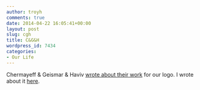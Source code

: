 ```yaml
---
author: troyh
comments: true
date: 2014-04-22 16:05:41+00:00
layout: post
slug: cgh
title: C&G&H
wordpress_id: 7434
categories:
- Our Life
---
```


Chermayeff & Geismar & Haviv [wrote about their work](http://www.cgstudionyc.com/newwork/optimism-brewing) for our logo. I wrote about it [here](http://optimismbrewing.com/news/logo/).
